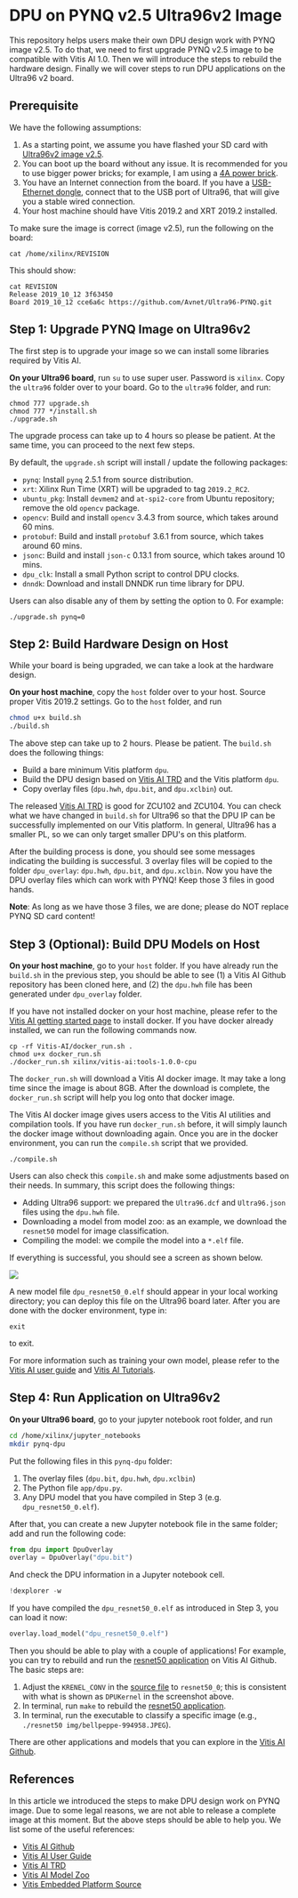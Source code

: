 # DPU on PYNQ v2.5 Ultra96v2 Image

This repository helps users make their own DPU design work with PYNQ 
image v2.5. To do that, we need to first upgrade PYNQ v2.5 image to be 
compatible with Vitis AI 1.0. Then we will introduce the steps to rebuild
the hardware design. Finally we will cover steps to run DPU applications
on the Ultra96 v2 board.

## Prerequisite

We have the following assumptions:

1. As a starting point, we assume you have flashed your SD card with 
[Ultra96v2 image v2.5](http://avnet.me/ultra96v2-pynq-image-v2.5). 
2. You can boot up the board without any issue. It is 
recommended for you to use bigger power bricks; for example, I am using a 
[4A power brick](https://www.avnet.com/shop/us/products/avid-technologies/90152-2208-3074457345635740760/).
3. You have an Internet connection from the board. If you have a [USB-Ethernet
dongle](https://www.amazon.com/AmazonBasics-1000-Gigabit-Ethernet-Adapter/dp/B00M77HMU0), 
connect that to the USB port of Ultra96, that will give you a stable 
wired connection.
4. Your host machine should have Vitis 2019.2 and XRT 2019.2 installed.

To make sure the image is correct (image v2.5), run the following on the board:

```
cat /home/xilinx/REVISION
```

This should show:

```
cat REVISION
Release 2019_10_12 3f63450
Board 2019_10_12 cce6a6c https://github.com/Avnet/Ultra96-PYNQ.git
```

## Step 1: Upgrade PYNQ Image on Ultra96v2

The first step is to upgrade your image so we can install some libraries 
required by Vitis AI. 

**On your Ultra96 board**, run `su` to use super
user. Password is `xilinx`. Copy the `ultra96` folder over to your board. 
Go to the `ultra96` folder, and run:

```
chmod 777 upgrade.sh
chmod 777 */install.sh
./upgrade.sh
```

The upgrade process can take up to 4 hours so please be patient. 
At the same time, you can proceed to the next few steps.

By default, the `upgrade.sh` script will install / update the following packages:

* `pynq`: Install `pynq` 2.5.1 from source distribution.
* `xrt`: Xilinx Run Time (XRT) will be upgraded to tag `2019.2_RC2`.
* `ubuntu_pkg`: Install `devmem2` and `at-spi2-core` from Ubuntu repository; remove the old `opencv` package.
* `opencv`: Build and install `opencv` 3.4.3 from source, which takes around 60 mins.
* `protobuf`: Build and install `protobuf` 3.6.1 from source, which takes around 60 mins.
* `jsonc`: Build and install `json-c` 0.13.1 from source, which takes around 10 mins.
* `dpu_clk`: Install a small Python script to control DPU clocks.
* `dnndk`: Download and install DNNDK run time library for DPU.

Users can also disable any of them by setting the option to 0.
For example:

```
./upgrade.sh pynq=0
```

## Step 2: Build Hardware Design on Host

While your board is being upgraded, we can take a look at the hardware design.

**On your host machine**, copy the `host` folder over to your host. 
Source proper Vitis 2019.2 settings. Go to the `host` folder, and run

```bash
chmod u+x build.sh
./build.sh
```

The above step can take up to 2 hours. Please be patient.
The `build.sh` does the following things:

* Build a bare minimum Vitis platform `dpu`.
* Build the DPU design based on [Vitis AI TRD](https://github.com/Xilinx/Vitis-AI/tree/v1.0/DPU-TRD/prj/Vitis) 
and the Vitis platform `dpu`.
* Copy overlay files (`dpu.hwh`, `dpu.bit`, and `dpu.xclbin`) out.

The released [Vitis AI TRD](https://github.com/Xilinx/Vitis-AI/tree/v1.0/DPU-TRD/prj/Vitis)
is good for ZCU102 and ZCU104. You can check what we have changed in `build.sh`
for Ultra96 so that the DPU IP can be successfully implemented on our 
Vitis platform. In general, Ultra96 has a smaller PL, so we can only target 
smaller DPU's on this platform.

After the building process is done, you should see some messages indicating the 
building is successful. 3 overlay files will be copied to the folder
`dpu_overlay`: `dpu.hwh`, `dpu.bit`, and `dpu.xclbin`.
Now you have the DPU overlay files which can work with PYNQ! 
Keep those 3 files in good hands.

**Note**: As long as we have those 3 files, we are done; please do NOT
replace PYNQ SD card content!

## Step 3 (Optional): Build DPU Models on Host

**On your host machine**, go to your `host` folder. If you have already run
the `build.sh` in the previous step, you should be able to see (1) a Vitis AI 
Github repository has been cloned here, and (2) the `dpu.hwh` file has been
generated under `dpu_overlay` folder. 

If you have not installed docker on your host machine, please refer to the
[Vitis AI getting started page](https://github.com/Xilinx/Vitis-AI/tree/v1.0#Getting-Started)
to install docker. If you have docker already installed, we can run the
following commands now.

```
cp -rf Vitis-AI/docker_run.sh .
chmod u+x docker_run.sh
./docker_run.sh xilinx/vitis-ai:tools-1.0.0-cpu
```

The `docker_run.sh` will download a Vitis AI docker image. 
It may take a long time since the image is about 8GB. After the download is
complete, the `docker_run.sh` script will help you log onto that docker image.

The Vitis AI docker image gives users access to the Vitis AI utilities 
and compilation tools. If you have run `docker_run.sh` before, it will simply 
launch the docker image without downloading again. Once you are in the 
docker environment, you can run the `compile.sh` script that we provided.

```
./compile.sh
```

Users can also check this `compile.sh` and make some adjustments based on their
needs. In summary, this script does the following things:

* Adding Ultra96 support: we prepared the `Ultra96.dcf` and `Ultra96.json` 
files using the `dpu.hwh` file.
* Downloading a model from model zoo: as an example, we download the 
`resnet50` model for image classification.
* Compiling the model: we compile the model into a `*.elf` file.

If everything is successful, you should see a screen as shown below.

![](img/vai_c_output_caffe.png)

A new model file `dpu_resnet50_0.elf` should appear in your local working 
directory; you can deploy this file on the Ultra96 board later.
After you are done with the docker environment, type in:

```
exit
```

to exit.

For more information such as training your own model, please refer to the 
[Vitis AI user guide](https://www.xilinx.com/support/documentation/sw_manuals/vitis_ai/1_0/ug1414-vitis-ai.pdf)
and [Vitis AI Tutorials](https://github.com/xilinx/vitis-ai-tutorials).

## Step 4: Run Application on Ultra96v2

**On your Ultra96 board**, go to your jupyter notebook root folder, and run

```bash
cd /home/xilinx/jupyter_notebooks
mkdir pynq-dpu
```

Put the following files in this `pynq-dpu` folder:

1. The overlay files (`dpu.bit`, `dpu.hwh`, `dpu.xclbin`)
2. The Python file `app/dpu.py`.
3. Any DPU model that you have compiled in Step 3 (e.g. `dpu_resnet50_0.elf`).

After that, you can create a new Jupyter notebook file in the same folder; 
add and run the following code:

```python
from dpu import DpuOverlay
overlay = DpuOverlay("dpu.bit")
```

And check the DPU information in a Jupyter notebook cell.

```python
!dexplorer -w
```

If you have compiled the `dpu_resnet50_0.elf` as introduced in Step 3, 
you can load it now:

```python
overlay.load_model("dpu_resnet50_0.elf")
```

Then you should be able to play with a couple of applications! 
For example, you can try to rebuild and run the [resnet50 application](https://github.com/Xilinx/Vitis-AI/tree/v1.0/DPU-TRD/app/Vitis/samples/resnet50)
on Vitis AI Github. The basic steps are:

1. Adjust the `KRENEL_CONV` in the [source file]( https://github.com/Xilinx/Vitis-AI/blob/v1.0/DPU-TRD/app/Vitis/samples/resnet50/src/main.cc#L74)
to `resnet50_0`; this is consistent with what is shown as `DPUKernel` in the 
screenshot above.
2. In terminal, run `make` to rebuild the [resnet50 application](https://github.com/Xilinx/Vitis-AI/tree/v1.0/DPU-TRD/app/Vitis/samples/resnet50).
3. In terminal, run the executable to classify a specific image (e.g., 
`./resnet50 img/bellpeppe-994958.JPEG`).

There are other applications and models that you can explore in the 
[Vitis AI Github](https://github.com/Xilinx/Vitis-AI).

## References

In this article we introduced the steps to make DPU design work on PYNQ image.
Due to some legal reasons, we are not able to release a complete image at this
moment. But the above steps should be able to help you. We list some of the 
useful references:

* [Vitis AI Github](https://github.com/Xilinx/Vitis-AI)
* [Vitis AI User Guide](https://www.xilinx.com/support/documentation/sw_manuals/vitis_ai/1_0/ug1414-vitis-ai.pdf)
* [Vitis AI TRD](https://github.com/Xilinx/Vitis-AI/tree/v1.0/DPU-TRD/prj/Vitis)
* [Vitis AI Model Zoo](https://github.com/Xilinx/AI-Model-Zoo/tree/v1.0)
* [Vitis Embedded Platform Source](https://github.com/Xilinx/Vitis_Embedded_Platform_Source)
